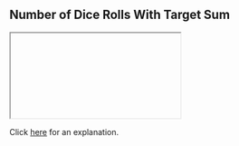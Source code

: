 ##  Number of Dice Rolls With Target Sum 

<iframe></iframe>

Click [here](Explanation.md) for an explanation.

